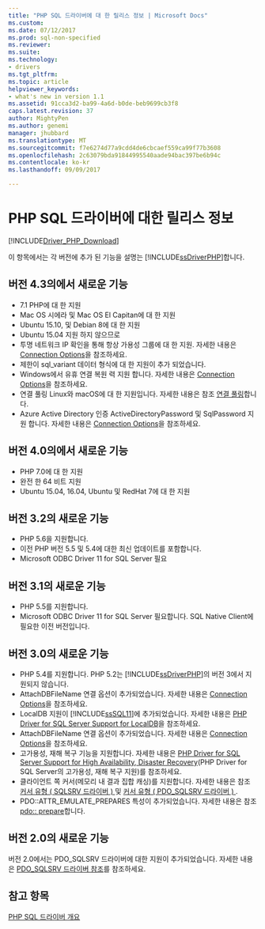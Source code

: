 ```yaml
---
title: "PHP SQL 드라이버에 대 한 릴리스 정보 | Microsoft Docs"
ms.custom: 
ms.date: 07/12/2017
ms.prod: sql-non-specified
ms.reviewer: 
ms.suite: 
ms.technology:
- drivers
ms.tgt_pltfrm: 
ms.topic: article
helpviewer_keywords:
- what's new in version 1.1
ms.assetid: 91cca3d2-ba99-4a6d-b0de-beb9699cb3f8
caps.latest.revision: 37
author: MightyPen
ms.author: genemi
manager: jhubbard
ms.translationtype: MT
ms.sourcegitcommit: f7e6274d77a9cdd4de6cbcaef559ca99f77b3608
ms.openlocfilehash: 2c63079bda91844995540aade94bac397be6b94c
ms.contentlocale: ko-kr
ms.lasthandoff: 09/09/2017

---
```

# <a name="release-notes-for-the-php-sql-driver"></a>PHP SQL 드라이버에 대한 릴리스 정보
[!INCLUDE[Driver_PHP_Download](../../includes/driver_php_download.md)]

이 항목에서는 각 버전에 추가 된 기능을 설명는 [!INCLUDE[ssDriverPHP](../../includes/ssdriverphp_md.md)]합니다.  

## <a name="whats-new-in-version-43"></a>버전 4.3의에서 새로운 기능

- 7.1 PHP에 대 한 지원
- Mac OS 시에라 및 Mac OS El Capitan에 대 한 지원
- Ubuntu 15.10, 및 Debian 8에 대 한 지원
- Ubuntu 15.04 지원 하지 않으므로
- 투명 네트워크 IP 확인을 통해 항상 가용성 그룹에 대 한 지원. 자세한 내용은 [Connection Options](../../connect/php/connection-options.md)을 참조하세요. 
- 제한이 sql_variant 데이터 형식에 대 한 지원이 추가 되었습니다.
- Windows에서 유휴 연결 복원 력 지원 합니다. 자세한 내용은 [Connection Options](../../connect/php/connection-options.md)을 참조하세요.
- 연결 풀링 Linux와 macOS에 대 한 지원입니다. 자세한 내용은 참조 [연결 풀링](../../connect/php/connection-pooling-microsoft-drivers-for-php-for-sql-server.md)합니다.
- Azure Active Directory 인증 ActiveDirectoryPassword 및 SqlPassword 지원 합니다. 자세한 내용은 [Connection Options](../../connect/php/connection-options.md)을 참조하세요.
  
## <a name="whats-new-in-version-40"></a>버전 4.0의에서 새로운 기능 

- PHP 7.0에 대 한 지원  
- 완전 한 64 비트 지원
- Ubuntu 15.04, 16.04, Ubuntu 및 RedHat 7에 대 한 지원

## <a name="whats-new-in-version-32"></a>버전 3.2의 새로운 기능 

- PHP 5.6을 지원합니다.   
- 이전 PHP 버전 5.5 및 5.4에 대한 최신 업데이트를 포함합니다.   
- Microsoft ODBC Driver 11 for SQL Server 필요  
  
## <a name="whats-new-in-version-31"></a>버전 3.1의 새로운 기능
 
- PHP 5.5를 지원합니다.  
- Microsoft ODBC Driver 11 for SQL Server 필요합니다. SQL Native Client에 필요한 이전 버전입니다.  
  
## <a name="whats-new-in-version-30"></a>버전 3.0의 새로운 기능  

- PHP 5.4를 지원합니다.  PHP 5.2는 [!INCLUDE[ssDriverPHP](../../includes/ssdriverphp_md.md)]의 버전 3에서 지원되지 않습니다.  
- AttachDBFileName 연결 옵션이 추가되었습니다. 자세한 내용은 [Connection Options](../../connect/php/connection-options.md)을 참조하세요.  
- LocalDB 지원이 [!INCLUDE[ssSQL11](../../includes/sssql11_md.md)]에 추가되었습니다. 자세한 내용은 [PHP Driver for SQL Server Support for LocalDB](../../connect/php/php-driver-for-sql-server-support-for-localdb.md)을 참조하세요.
- AttachDBFileName 연결 옵션이 추가되었습니다. 자세한 내용은 [Connection Options](../../connect/php/connection-options.md)을 참조하세요.  
- 고가용성, 재해 복구 기능을 지원합니다. 자세한 내용은 [PHP Driver for SQL Server Support for High Availability, Disaster Recovery](../../connect/php/php-driver-for-sql-server-support-for-high-availability-disaster-recovery.md)(PHP Driver for SQL Server의 고가용성, 재해 복구 지원)를 참조하세요.
- 클라이언트 쪽 커서(메모리 내 결과 집합 캐싱)를 지원합니다. 자세한 내용은 참조 [커서 유형 &#40; SQLSRV 드라이버 &#41; ](../../connect/php/cursor-types-sqlsrv-driver.md) 및 [커서 유형 &#40; PDO_SQLSRV 드라이버 &#41; ](../../connect/php/cursor-types-pdo-sqlsrv-driver.md).
- PDO::ATTR_EMULATE_PREPARES 특성이 추가되었습니다. 자세한 내용은 참조 [pdo:: prepare](../../connect/php/pdo-prepare.md)합니다.  
  
## <a name="whats-new-in-version-20"></a>버전 2.0의 새로운 기능  
버전 2.0에서는 PDO_SQLSRV 드라이버에 대한 지원이 추가되었습니다. 자세한 내용은 [PDO_SQLSRV 드라이버 참조](../../connect/php/pdo-sqlsrv-driver-reference.md)를 참조하세요.  
  
## <a name="see-also"></a>참고 항목  
[PHP SQL 드라이버 개요](../../connect/php/overview-of-the-php-sql-driver.md)
  

